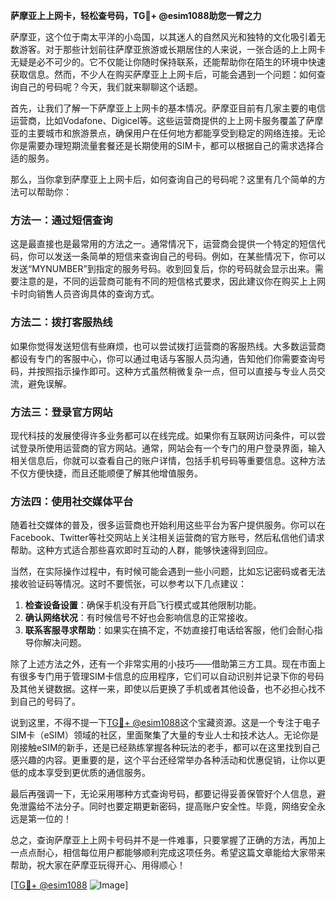 **萨摩亚上上网卡，轻松查号码，TG💪+ @esim1088助您一臂之力**

萨摩亚，这个位于南太平洋的小岛国，以其迷人的自然风光和独特的文化吸引着无数游客。对于那些计划前往萨摩亚旅游或长期居住的人来说，一张合适的上上网卡无疑是必不可少的。它不仅能让你随时保持联系，还能帮助你在陌生的环境中快速获取信息。然而，不少人在购买萨摩亚上上网卡后，可能会遇到一个问题：如何查询自己的号码呢？今天，我们就来聊聊这个话题。

首先，让我们了解一下萨摩亚上上网卡的基本情况。萨摩亚目前有几家主要的电信运营商，比如Vodafone、Digicel等。这些运营商提供的上上网卡服务覆盖了萨摩亚的主要城市和旅游景点，确保用户在任何地方都能享受到稳定的网络连接。无论你是需要办理短期流量套餐还是长期使用的SIM卡，都可以根据自己的需求选择合适的服务。

那么，当你拿到萨摩亚上上网卡后，如何查询自己的号码呢？这里有几个简单的方法可以帮助你：

### 方法一：通过短信查询

这是最直接也是最常用的方法之一。通常情况下，运营商会提供一个特定的短信代码，你可以发送一条简单的短信来查询自己的号码。例如，在某些情况下，你可以发送“MYNUMBER”到指定的服务号码。收到回复后，你的号码就会显示出来。需要注意的是，不同的运营商可能有不同的短信格式要求，因此建议你在购买上上网卡时向销售人员咨询具体的查询方式。

### 方法二：拨打客服热线

如果你觉得发送短信有些麻烦，也可以尝试拨打运营商的客服热线。大多数运营商都设有专门的客服中心，你可以通过电话与客服人员沟通，告知他们你需要查询号码，并按照指示操作即可。这种方式虽然稍微复杂一点，但可以直接与专业人员交流，避免误解。

### 方法三：登录官方网站

现代科技的发展使得许多业务都可以在线完成。如果你有互联网访问条件，可以尝试登录所使用运营商的官方网站。通常，网站会有一个专门的用户登录界面，输入相关信息后，你就可以查看自己的账户详情，包括手机号码等重要信息。这种方法不仅方便快捷，而且还能顺便了解其他增值服务。

### 方法四：使用社交媒体平台

随着社交媒体的普及，很多运营商也开始利用这些平台为客户提供服务。你可以在Facebook、Twitter等社交网站上关注相关运营商的官方账号，然后私信他们请求帮助。这种方式适合那些喜欢即时互动的人群，能够快速得到回应。

当然，在实际操作过程中，有时候可能会遇到一些小问题，比如忘记密码或者无法接收验证码等情况。这时不要慌张，可以参考以下几点建议：

1. **检查设备设置**：确保手机没有开启飞行模式或其他限制功能。
2. **确认网络状况**：有时候信号不好也会影响信息的正常接收。
3. **联系客服寻求帮助**：如果实在搞不定，不妨直接打电话给客服，他们会耐心指导你解决问题。

除了上述方法之外，还有一个非常实用的小技巧——借助第三方工具。现在市面上有很多专门用于管理SIM卡信息的应用程序，它们可以自动识别并记录下你的号码及其他关键数据。这样一来，即使以后更换了手机或者其他设备，也不必担心找不到自己的号码了。

说到这里，不得不提一下[TG💪+ @esim1088](https://t.me/s/esim1088)这个宝藏资源。这是一个专注于电子SIM卡（eSIM）领域的社区，里面聚集了大量的专业人士和技术达人。无论你是刚接触eSIM的新手，还是已经熟练掌握各种玩法的老手，都可以在这里找到自己感兴趣的内容。更重要的是，这个平台还经常举办各种活动和优惠促销，让你以更低的成本享受到更优质的通信服务。

最后再强调一下，无论采用哪种方式查询号码，都要记得妥善保管好个人信息，避免泄露给不法分子。同时也要定期更新密码，提高账户安全性。毕竟，网络安全永远是第一位的！

总之，查询萨摩亚上上网卡号码并不是一件难事，只要掌握了正确的方法，再加上一点点耐心，相信每位用户都能够顺利完成这项任务。希望这篇文章能给大家带来帮助，祝大家在萨摩亚玩得开心、用得顺心！ 

[[TG💪+ @esim1088](https://t.me/s/esim1088) ![Image](https://i.postimg.cc/4NQfJmqS/Snipaste-2025-05-13-00-14-12.png)]